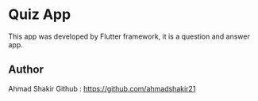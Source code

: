 # Quiz App

 This app was developed by Flutter framework, it is a question and answer app.

## Author

 Ahmad Shakir 
 Github : https://github.com/ahmadshakir21
